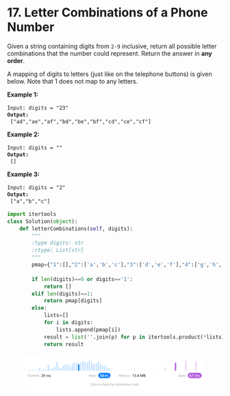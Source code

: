# 17. Letter Combinations of a Phone Number

Given a string containing digits from `2-9` inclusive, return all possible letter combinations that the number could represent. Return the answer in **any order**.

A mapping of digits to letters (just like on the telephone buttons) is given below. Note that 1 does not map to any letters.



**Example 1:**

<pre><code>Input: digits = "23"
<strong>Output:
</strong> ["ad","ae","af","bd","be","bf","cd","ce","cf"]</code></pre>

**Example 2:**

<pre><code>Input: digits = ""
<strong>Output:
</strong> []</code></pre>

**Example 3:**

<pre><code>Input: digits = "2"
<strong>Output:
</strong> ["a","b","c"]</code></pre>

```python
import itertools
class Solution(object):
    def letterCombinations(self, digits):
        """
        :type digits: str
        :rtype: List[str]
        """
        pmap={"1":[],"2":['a','b','c'],"3":['d','e','f'],"4":['g','h','i'],"5":['j','k','l'],"6":['m','n','o'],"7":['p','q','r','s'],"8":['t','u','v'],"9":['w','x','y','z']}

        if len(digits)==0 or digits=='1':
            return []
        elif len(digits)==1:
            return pmap[digits]
        else:
            lists=[]
            for i in digits:
                lists.append(pmap[i])
            result = list(''.join(p) for p in itertools.product(*lists))
            return result

```

<figure><img src=".gitbook/assets/image.png" alt=""><figcaption></figcaption></figure>
